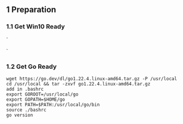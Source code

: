 ## 1 Preparation
### 1.1 Get Win10 Ready
`

`
### 1.2 Get Go Ready
```
wget https://go.dev/dl/go1.22.4.linux-amd64.tar.gz -P /usr/local
cd /usr/local && tar -zxvf go1.22.4.linux-amd64.tar.gz
add in .bashrc
export GOROOT=/usr/local/go
export GOPATH=$HOME/go
export PATH=$PATH:/usr/local/go/bin
source ./bashrc
go version
```

